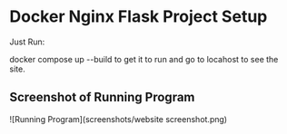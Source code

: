 # Docker Nginx Flask Project Setup

Just Run:

docker compose up --build to get it to run and go to locahost to see the site.

## Screenshot of Running Program

![Running Program](screenshots/website screenshot.png)

